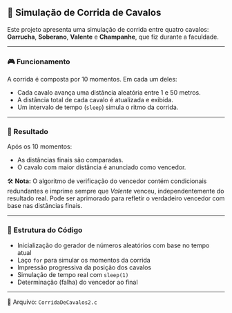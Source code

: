 ## 🏇 Simulação de Corrida de Cavalos

Este projeto apresenta uma simulação de corrida entre quatro cavalos: **Garrucha**, **Soberano**, **Valente** e **Champanhe**, que fiz durante a faculdade.

---

### 🎮 Funcionamento

A corrida é composta por 10 momentos. Em cada um deles:

* Cada cavalo avança uma distância aleatória entre 1 e 50 metros.
* A distância total de cada cavalo é atualizada e exibida.
* Um intervalo de tempo (`sleep`) simula o ritmo da corrida.

---

### 🏁 Resultado

Após os 10 momentos:

* As distâncias finais são comparadas.
* O cavalo com maior distância é anunciado como vencedor.

🛠️ **Nota:** O algoritmo de verificação do vencedor contém condicionais redundantes e imprime sempre que *Valente* venceu, independentemente do resultado real. Pode ser aprimorado para refletir o verdadeiro vencedor com base nas distâncias finais.

---

### 📄 Estrutura do Código

* Inicialização do gerador de números aleatórios com base no tempo atual
* Laço `for` para simular os momentos da corrida
* Impressão progressiva da posição dos cavalos
* Simulação de tempo real com `sleep(1)`
* Determinação (falha) do vencedor ao final

---

🔗 Arquivo: `CorridaDeCavalos2.c`
